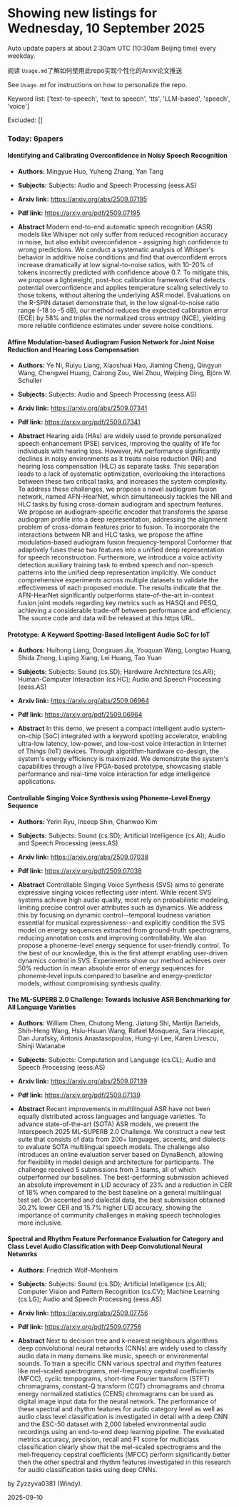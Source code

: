 # Showing new listings for Wednesday, 10 September 2025
Auto update papers at about 2:30am UTC (10:30am Beijing time) every weekday.


阅读 `Usage.md`了解如何使用此repo实现个性化的Arxiv论文推送

See `Usage.md` for instructions on how to personalize the repo. 


Keyword list: ['text-to-speech', 'text to speech', 'tts', 'LLM-based', 'speech', 'voice']


Excluded: []


### Today: 6papers 
#### Identifying and Calibrating Overconfidence in Noisy Speech Recognition
 - **Authors:** Mingyue Huo, Yuheng Zhang, Yan Tang
 - **Subjects:** Subjects:
Audio and Speech Processing (eess.AS)
 - **Arxiv link:** https://arxiv.org/abs/2509.07195

 - **Pdf link:** https://arxiv.org/pdf/2509.07195

 - **Abstract**
 Modern end-to-end automatic speech recognition (ASR) models like Whisper not only suffer from reduced recognition accuracy in noise, but also exhibit overconfidence - assigning high confidence to wrong predictions. We conduct a systematic analysis of Whisper's behavior in additive noise conditions and find that overconfident errors increase dramatically at low signal-to-noise ratios, with 10-20% of tokens incorrectly predicted with confidence above 0.7. To mitigate this, we propose a lightweight, post-hoc calibration framework that detects potential overconfidence and applies temperature scaling selectively to those tokens, without altering the underlying ASR model. Evaluations on the R-SPIN dataset demonstrate that, in the low signal-to-noise ratio range (-18 to -5 dB), our method reduces the expected calibration error (ECE) by 58% and triples the normalized cross entropy (NCE), yielding more reliable confidence estimates under severe noise conditions.
#### Affine Modulation-based Audiogram Fusion Network for Joint Noise Reduction and Hearing Loss Compensation
 - **Authors:** Ye Ni, Ruiyu Liang, Xiaoshuai Hao, Jiaming Cheng, Qingyun Wang, Chengwei Huang, Cairong Zou, Wei Zhou, Weiping Ding, Björn W. Schuller
 - **Subjects:** Subjects:
Audio and Speech Processing (eess.AS)
 - **Arxiv link:** https://arxiv.org/abs/2509.07341

 - **Pdf link:** https://arxiv.org/pdf/2509.07341

 - **Abstract**
 Hearing aids (HAs) are widely used to provide personalized speech enhancement (PSE) services, improving the quality of life for individuals with hearing loss. However, HA performance significantly declines in noisy environments as it treats noise reduction (NR) and hearing loss compensation (HLC) as separate tasks. This separation leads to a lack of systematic optimization, overlooking the interactions between these two critical tasks, and increases the system complexity. To address these challenges, we propose a novel audiogram fusion network, named AFN-HearNet, which simultaneously tackles the NR and HLC tasks by fusing cross-domain audiogram and spectrum features. We propose an audiogram-specific encoder that transforms the sparse audiogram profile into a deep representation, addressing the alignment problem of cross-domain features prior to fusion. To incorporate the interactions between NR and HLC tasks, we propose the affine modulation-based audiogram fusion frequency-temporal Conformer that adaptively fuses these two features into a unified deep representation for speech reconstruction. Furthermore, we introduce a voice activity detection auxiliary training task to embed speech and non-speech patterns into the unified deep representation implicitly. We conduct comprehensive experiments across multiple datasets to validate the effectiveness of each proposed module. The results indicate that the AFN-HearNet significantly outperforms state-of-the-art in-context fusion joint models regarding key metrics such as HASQI and PESQ, achieving a considerable trade-off between performance and efficiency. The source code and data will be released at this https URL.
#### Prototype: A Keyword Spotting-Based Intelligent Audio SoC for IoT
 - **Authors:** Huihong Liang, Dongxuan Jia, Youquan Wang, Longtao Huang, Shida Zhong, Luping Xiang, Lei Huang, Tao Yuan
 - **Subjects:** Subjects:
Sound (cs.SD); Hardware Architecture (cs.AR); Human-Computer Interaction (cs.HC); Audio and Speech Processing (eess.AS)
 - **Arxiv link:** https://arxiv.org/abs/2509.06964

 - **Pdf link:** https://arxiv.org/pdf/2509.06964

 - **Abstract**
 In this demo, we present a compact intelligent audio system-on-chip (SoC) integrated with a keyword spotting accelerator, enabling ultra-low latency, low-power, and low-cost voice interaction in Internet of Things (IoT) devices. Through algorithm-hardware co-design, the system's energy efficiency is maximized. We demonstrate the system's capabilities through a live FPGA-based prototype, showcasing stable performance and real-time voice interaction for edge intelligence applications.
#### Controllable Singing Voice Synthesis using Phoneme-Level Energy Sequence
 - **Authors:** Yerin Ryu, Inseop Shin, Chanwoo Kim
 - **Subjects:** Subjects:
Sound (cs.SD); Artificial Intelligence (cs.AI); Audio and Speech Processing (eess.AS)
 - **Arxiv link:** https://arxiv.org/abs/2509.07038

 - **Pdf link:** https://arxiv.org/pdf/2509.07038

 - **Abstract**
 Controllable Singing Voice Synthesis (SVS) aims to generate expressive singing voices reflecting user intent. While recent SVS systems achieve high audio quality, most rely on probabilistic modeling, limiting precise control over attributes such as dynamics. We address this by focusing on dynamic control--temporal loudness variation essential for musical expressiveness--and explicitly condition the SVS model on energy sequences extracted from ground-truth spectrograms, reducing annotation costs and improving controllability. We also propose a phoneme-level energy sequence for user-friendly control. To the best of our knowledge, this is the first attempt enabling user-driven dynamics control in SVS. Experiments show our method achieves over 50% reduction in mean absolute error of energy sequences for phoneme-level inputs compared to baseline and energy-predictor models, without compromising synthesis quality.
#### The ML-SUPERB 2.0 Challenge: Towards Inclusive ASR Benchmarking for All Language Varieties
 - **Authors:** William Chen, Chutong Meng, Jiatong Shi, Martijn Bartelds, Shih-Heng Wang, Hsiu-Hsuan Wang, Rafael Mosquera, Sara Hincapie, Dan Jurafsky, Antonis Anastasopoulos, Hung-yi Lee, Karen Livescu, Shinji Watanabe
 - **Subjects:** Subjects:
Computation and Language (cs.CL); Audio and Speech Processing (eess.AS)
 - **Arxiv link:** https://arxiv.org/abs/2509.07139

 - **Pdf link:** https://arxiv.org/pdf/2509.07139

 - **Abstract**
 Recent improvements in multilingual ASR have not been equally distributed across languages and language varieties. To advance state-of-the-art (SOTA) ASR models, we present the Interspeech 2025 ML-SUPERB 2.0 Challenge. We construct a new test suite that consists of data from 200+ languages, accents, and dialects to evaluate SOTA multilingual speech models. The challenge also introduces an online evaluation server based on DynaBench, allowing for flexibility in model design and architecture for participants. The challenge received 5 submissions from 3 teams, all of which outperformed our baselines. The best-performing submission achieved an absolute improvement in LID accuracy of 23% and a reduction in CER of 18% when compared to the best baseline on a general multilingual test set. On accented and dialectal data, the best submission obtained 30.2% lower CER and 15.7% higher LID accuracy, showing the importance of community challenges in making speech technologies more inclusive.
#### Spectral and Rhythm Feature Performance Evaluation for Category and Class Level Audio Classification with Deep Convolutional Neural Networks
 - **Authors:** Friedrich Wolf-Monheim
 - **Subjects:** Subjects:
Sound (cs.SD); Artificial Intelligence (cs.AI); Computer Vision and Pattern Recognition (cs.CV); Machine Learning (cs.LG); Audio and Speech Processing (eess.AS)
 - **Arxiv link:** https://arxiv.org/abs/2509.07756

 - **Pdf link:** https://arxiv.org/pdf/2509.07756

 - **Abstract**
 Next to decision tree and k-nearest neighbours algorithms deep convolutional neural networks (CNNs) are widely used to classify audio data in many domains like music, speech or environmental sounds. To train a specific CNN various spectral and rhythm features like mel-scaled spectrograms, mel-frequency cepstral coefficients (MFCC), cyclic tempograms, short-time Fourier transform (STFT) chromagrams, constant-Q transform (CQT) chromagrams and chroma energy normalized statistics (CENS) chromagrams can be used as digital image input data for the neural network. The performance of these spectral and rhythm features for audio category level as well as audio class level classification is investigated in detail with a deep CNN and the ESC-50 dataset with 2,000 labeled environmental audio recordings using an end-to-end deep learning pipeline. The evaluated metrics accuracy, precision, recall and F1 score for multiclass classification clearly show that the mel-scaled spectrograms and the mel-frequency cepstral coefficients (MFCC) perform significantly better then the other spectral and rhythm features investigated in this research for audio classification tasks using deep CNNs.


by Zyzzyva0381 (Windy). 


2025-09-10
